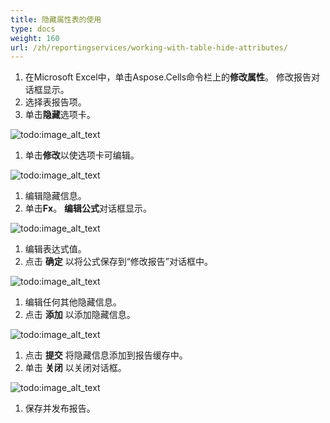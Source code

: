 ```yaml
---
title: 隐藏属性表的使用
type: docs
weight: 160
url: /zh/reportingservices/working-with-table-hide-attributes/
---
```


1. 在Microsoft Excel中，单击Aspose.Cells命令栏上的**修改属性**。
   修改报告对话框显示。
1. 选择表报告项。
1. 单击**隐藏**选项卡。 

![todo:image_alt_text](working-with-table-hide-attributes_1.png)




1. 单击**修改**以使选项卡可编辑。 

![todo:image_alt_text](working-with-table-hide-attributes_2.png)




1. 编辑隐藏信息。
1. 单击**Fx**。
   **编辑公式**对话框显示。

![todo:image_alt_text](working-with-table-hide-attributes_3.png)





1. 编辑表达式值。
1. 点击 **确定** 以将公式保存到“修改报告”对话框中。 

![todo:image_alt_text](working-with-table-hide-attributes_4.png)




1. 编辑任何其他隐藏信息。
1. 点击 **添加** 以添加隐藏信息。 

![todo:image_alt_text](working-with-table-hide-attributes_5.png)




1. 点击 **提交** 将隐藏信息添加到报告缓存中。
1. 单击 **关闭** 以关闭对话框。 

![todo:image_alt_text](working-with-table-hide-attributes_6.png)




1. 保存并发布报告。
